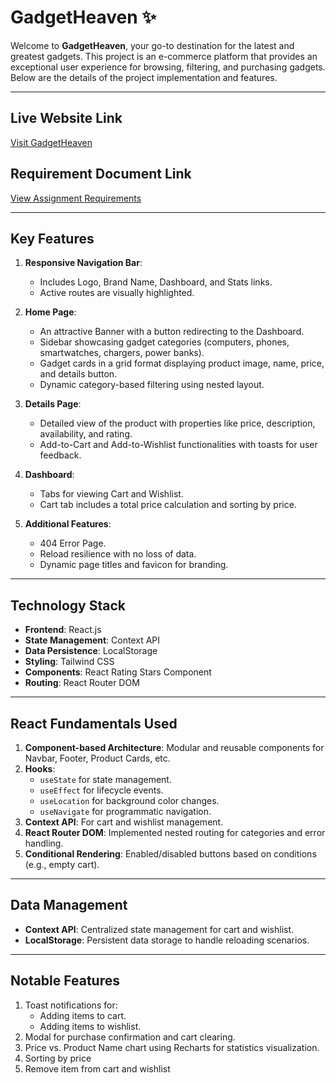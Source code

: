 # GadgetHeaven ✨

Welcome to **GadgetHeaven**, your go-to destination for the latest and greatest gadgets. This project is an e-commerce platform that provides an exceptional user experience for browsing, filtering, and purchasing gadgets. Below are the details of the project implementation and features.

---

## Live Website Link
[Visit GadgetHeaven](https://b10-a8-one.vercel.app)

## Requirement Document Link
[View Assignment Requirements](https://github.com/shihad-hasan07/B10-a8/blob/main/public/Assignment-08.pdf)

---

## Key Features
1. **Responsive Navigation Bar**:
   - Includes Logo, Brand Name, Dashboard, and Stats links.
   - Active routes are visually highlighted.

2. **Home Page**:
   - An attractive Banner with a button redirecting to the Dashboard.
   - Sidebar showcasing gadget categories (computers, phones, smartwatches, chargers, power banks).
   - Gadget cards in a grid format displaying product image, name, price, and details button.
   - Dynamic category-based filtering using nested layout.

3. **Details Page**:
   - Detailed view of the product with properties like price, description, availability, and rating.
   - Add-to-Cart and Add-to-Wishlist functionalities with toasts for user feedback.

4. **Dashboard**:
   - Tabs for viewing Cart and Wishlist.
   - Cart tab includes a total price calculation and sorting by price.

5. **Additional Features**:
   - 404 Error Page.
   - Reload resilience with no loss of data.
   - Dynamic page titles and favicon for branding.

---

## Technology Stack
- **Frontend**: React.js
- **State Management**: Context API
- **Data Persistence**: LocalStorage
- **Styling**: Tailwind CSS
- **Components**: React Rating Stars Component
- **Routing**: React Router DOM

---

## React Fundamentals Used
1. **Component-based Architecture**: Modular and reusable components for Navbar, Footer, Product Cards, etc.
2. **Hooks**:
   - `useState` for state management.
   - `useEffect` for lifecycle events.
   - `useLocation` for background color changes.
   - `useNavigate` for programmatic navigation.
3. **Context API**: For cart and wishlist management.
4. **React Router DOM**: Implemented nested routing for categories and error handling.
5. **Conditional Rendering**: Enabled/disabled buttons based on conditions (e.g., empty cart).

---

## Data Management
- **Context API**: Centralized state management for cart and wishlist.
- **LocalStorage**: Persistent data storage to handle reloading scenarios.

---

## Notable Features
1. Toast notifications for:
   - Adding items to cart.
   - Adding items to wishlist.
2. Modal for purchase confirmation and cart clearing.
3. Price vs. Product Name chart using Recharts for statistics visualization.
4. Sorting by price
5. Remove item from cart and wishlist
